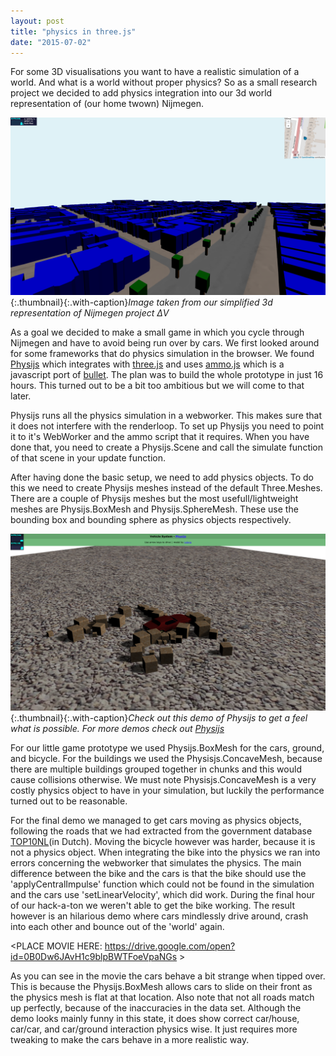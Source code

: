 ```yaml
---
layout: post
title: "physics in three.js"
date: "2015-07-02"
---
```


For some 3D visualisations you want to have a realistic simulation of a world.
And what is a world without proper physics?
So as a small research project we decided to add physics integration into our 3d world representation of (our home twown) Nijmegen.

![ΔV](/img/blog/physics-dv.png){:.thumbnail}{:.with-caption}*Image taken from our simplified 3d representation of Nijmegen project ΔV*

As a goal we decided to make a small game in which you cycle through Nijmegen and have to avoid being run over by cars.
We first looked around for some frameworks that do physics simulation in the browser. We found [Physijs] which integrates with [three.js] and uses [ammo.js] which is a javascript port of [bullet]. The plan was to build the whole prototype in just 16 hours. This turned out to be a bit too ambitious but we will come to that later.

Physijs runs all the physics simulation in a webworker. This makes sure that it does not interfere with the renderloop. To set up Physijs you need to point it to it's WebWorker and the ammo script that it requires.
When you have done that, you need to create a Physijs.Scene and call the simulate function of that scene in your update function.

After having done the basic setup, we need to add physics objects. To do this we need to create Physijs meshes instead of the default Three.Meshes.
There are a couple of Physijs meshes but the most usefull/lightweight meshes are Physijs.BoxMesh and Physijs.SphereMesh.
These use the bounding box and bounding sphere as physics objects respectively.

[![Physijs demo](/img/blog/physics-physijs-demo.png)](http://chandlerprall.github.io/Physijs/examples/vehicle.html){:.thumbnail}{:.with-caption}*Check out this demo of Physijs to get a feel what is possible. For more demos check out [Physijs]*

For our little game prototype we used Physijs.BoxMesh for the cars, ground, and bicycle. For the buildings we used the Physisjs.ConcaveMesh, because there are multiple buildings grouped together in chunks and this would cause collisions otherwise. We must note Physisjs.ConcaveMesh is a very costly physics object to have in your simulation, but luckily the performance turned out to be reasonable.

For the final demo we managed to get cars moving as physics objects, following the roads that we had extracted from the government database [TOP10NL](in Dutch). Moving the bicycle however was harder, because it is not a physics object. When integrating the bike into the physics we ran into errors concerning the webworker that simulates the physics. The main difference between the bike and the cars is that the bike should use the 'applyCentralImpulse' function which could not be found in the simulation and the cars use 'setLinearVelocity', which did work. During the final hour of our hack-a-ton we weren't able to get the bike working. The result however is an hilarious demo where cars mindlessly drive around, crash into each other and bounce out of the 'world' again.

&lt;PLACE MOVIE HERE: https://drive.google.com/open?id=0B0Dw6JAvH1c9blpBWTFoeVpaNGs &gt;

As you can see in the movie the cars behave a bit strange when tipped over. This is because the Physijs.BoxMesh allows cars to slide on their front as the physics mesh is flat at that location. Also note that not all roads match up perfectly, because of the inaccuracies in the data set. Although the demo looks mainly funny in this state, it does show correct car/house, car/car, and car/ground interaction physics wise. It just requires more tweaking to make the cars behave in a more realistic way.

[Physijs]: http://chandlerprall.github.io/Physijs/
[three.js]: http://threejs.org/
[ammo.js]: https://github.com/kripken/ammo.js/
[bullet]: http://bulletphysics.org/wordpress/
[TOP10NL]: http://www.kadaster.nl/web/artikel/producten/TOP10NL.htm
